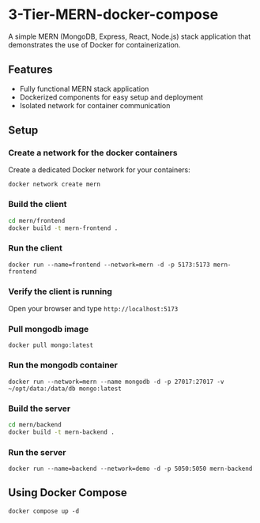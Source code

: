 # 3-Tier-MERN-docker-compose
 A simple MERN (MongoDB, Express, React, Node.js) stack application that demonstrates the use of Docker for containerization.

## Features
- Fully functional MERN stack application
- Dockerized components for easy setup and deployment
- Isolated network for container communication

## Setup

### Create a network for the docker containers
Create a dedicated Docker network for your containers:

`docker network create mern`

### Build the client 

```sh
cd mern/frontend
docker build -t mern-frontend .
```

### Run the client

`docker run --name=frontend --network=mern -d -p 5173:5173 mern-frontend`

### Verify the client is running

Open your browser and type `http://localhost:5173`

### Pull mongodb image 
`docker pull mongo:latest`

### Run the mongodb container

`docker run --network=mern --name mongodb -d -p 27017:27017 -v ~/opt/data:/data/db mongo:latest`

### Build the server

```sh
cd mern/backend
docker build -t mern-backend .
```

### Run the server

`docker run --name=backend --network=demo -d -p 5050:5050 mern-backend`

## Using Docker Compose

`docker compose up -d`


